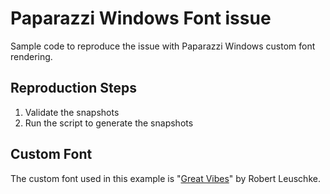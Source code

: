# Paparazzi Windows Font issue

Sample code to reproduce the issue with Paparazzi Windows custom font rendering.

## Reproduction Steps

1. Validate the snapshots
2. Run the script to generate the snapshots

## Custom Font

The custom font used in this example is "[Great Vibes](https://fonts.google.com/specimen/Great+Vibes)"
by Robert Leuschke.
